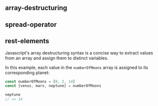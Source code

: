 ## array-destructuring

## spread-operator

## rest-elements

Javascript's array destructuring syntax is a concise way to extract values from an array and assign them to distinct variables.

In this example, each value in the `numberOfMoons` array is assigned to its corresponding planet:

```javascript
const numberOfMoons = [0, 2, 14]
const [venus, mars, neptune] = numberOfMoons

neptune
// => 14
```
